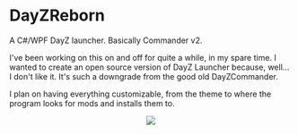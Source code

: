 # DayZReborn

A C#/WPF DayZ launcher. Basically Commander v2.

I've been working on this on and off for quite a while, in my spare time. I wanted to create an open source version of DayZ Launcher because, well... I don't like it. It's such a downgrade from the good old DayZCommander.

I plan on having everything customizable, from the theme to where the program looks for mods and installs them to.

<p align="center">
  <img src="http://i.imgur.com/mYY0NqK.png"/>
</p>
